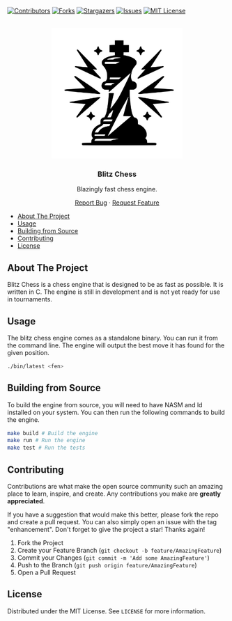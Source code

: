[![Contributors][contributors-shield]][contributors-url]
[![Forks][forks-shield]][forks-url]
[![Stargazers][stars-shield]][stars-url]
[![Issues][issues-shield]][issues-url]
[![MIT License][license-shield]][license-url]

<br />
<div align="center">
<img src="images/logo.svg" width="300">

<h3 align="center">Blitz Chess</h3>
<p align="center">Blazingly fast chess engine.</p>

  <p align="center">
    <a href="https://github.com/7yrix/blitz-chess/issues">Report Bug</a>
    ·
    <a href="https://github.com/7yrix/blitz-chess/issues">Request Feature</a>
  </p>
</div>

- [About The Project](#about-the-project)
- [Usage](#usage)
- [Building from Source](#building-from-source)
- [Contributing](#contributing)
- [License](#license)


## About The Project

Blitz Chess is a chess engine that is designed to be as fast as possible. It is written in C. The engine is still in development and is not yet ready for use in tournaments.


## Usage

The blitz chess engine comes as a standalone binary. You can run it from the command line. The engine will output the best move it has found for the given position.

```sh
./bin/latest <fen>
```

## Building from Source

To build the engine from source, you will need to have NASM and ld installed on your system. You can then run the following commands to build the engine.

```sh
make build # Build the engine
make run # Run the engine
make test # Run the tests
```

## Contributing

Contributions are what make the open source community such an amazing place to learn, inspire, and create. Any contributions you make are **greatly appreciated**.

If you have a suggestion that would make this better, please fork the repo and create a pull request. You can also simply open an issue with the tag "enhancement".
Don't forget to give the project a star! Thanks again!

1. Fork the Project
2. Create your Feature Branch (`git checkout -b feature/AmazingFeature`)
3. Commit your Changes (`git commit -m 'Add some AmazingFeature'`)
4. Push to the Branch (`git push origin feature/AmazingFeature`)
5. Open a Pull Request

## License

Distributed under the MIT License. See `LICENSE` for more information.


[contributors-shield]: https://img.shields.io/github/contributors/7yrix/blitz-chess.svg?style=for-the-badge
[contributors-url]: https://github.com/7yrix/blitz-chess/graphs/contributors
[forks-shield]: https://img.shields.io/github/forks/7yrix/blitz-chess.svg?style=for-the-badge
[forks-url]: https://github.com/7yrix/blitz-chess/network/members
[stars-shield]: https://img.shields.io/github/stars/7yrix/blitz-chess.svg?style=for-the-badge
[stars-url]: https://github.com/7yrix/blitz-chess/stargazers
[issues-shield]: https://img.shields.io/github/issues/7yrix/blitz-chess.svg?style=for-the-badge
[issues-url]: https://github.com/7yrix/blitz-chess/issues
[license-shield]: https://img.shields.io/github/license/7yrix/blitz-chess.svg?style=for-the-badge
[license-url]: https://github.com/7yrix/blitz-chess/blob/master/LICENSE.txt